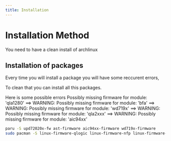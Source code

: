 ```yaml
---
title: Installation
---
```


 # Installation Method

 You need to have a clean install of archlinux



## Installation of packages

Every time you will install a package you will have some reccurent errors,

To clean that you can install all this packages.

Here is some possible errors
Possibly missing firmware for module: 'qla1280'
==> WARNING: Possibly missing firmware for module: 'bfa'
==> WARNING: Possibly missing firmware for module: 'wd719x'
==> WARNING: Possibly missing firmware for module: 'qla2xxx'
==> WARNING: Possibly missing firmware for module: 'aic94xx'

```bash
paru -S upd72020x-fw ast-firmware aic94xx-firmware wd719x-firmware
sudo pacman -S linux-firmware-qlogic linux-firmware-nfp linux-firmware-mellanox linux-firmware-liquidio linux-firmware-bnx2x
```
